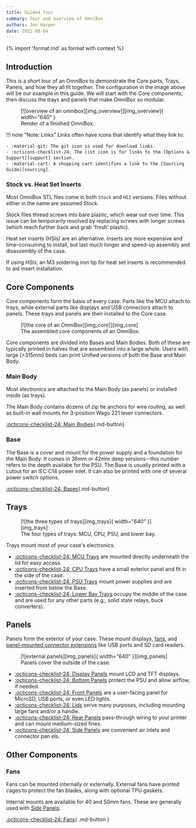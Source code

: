 ```yaml
---
title: Guided Tour
summary: Tour and overview of OmniBox
authors: Jon Harper
date: 2022-08-04
---
```


{% import 'format.md' as format with context %}

## Introduction

This is a short tour of an OmniBox to demonstrate the Core parts, Trays, Panels, and how they all fit together.
The configuration in the image above will be our example in this guide. We will start with the Core components,
then discuss the trays and panels that make OmniBox so modular. 

<figure markdown>
  [![overview of an omnibox][img_overview]][img_overview]{ width="640" }
  <figcaption>Render of a finished OmniBox.</figcaption>
</figure>

!!! note "Note: Links"
    Links often have icons that identify what they link to:

    - :material-git: The git icon is used for download links.
    - :octicons-checklist-24: The list icon is for links to the [Options & Support][support] section.
    - :material-cart: A shopping cart identifies a link to the [Sourcing Guide][sourcing].

### Stock vs. Heat Set Inserts

Most OmniBox STL files come in both `Stock` and `HSI` versions. Files without either in the name are assumed
Stock.

Stock files thread screws into bare plastic, which wear out over time. This issue can be temporarily resolved
by replacing screws with longer screws (which reach further back and grab 'fresh' plastic).

Heat set inserts (HSIs) are an alternative. Inserts are more expensive and time-consuming to install,
but last much longer and speed-up assembly and disassembly of the case.

If using HSIs, an M3 soldering iron tip for heat set inserts is recommended to aid insert installation.

## Core Components

Core components form the basis of every case. Parts like the MCU attach to trays, while external parts
like displays and USB connectors attach to panels. These trays and panels are then installed to the Core case.

<figure markdown>
  [![the core of an OmniBox][img_core]][img_core]
  <figcaption>The assembled core components of an OmniBox.</figcaption>
</figure>

Core components are divided into Bases and Main Bodies. Both of these are typically printed in halves
that are assembled into a large whole. Users with large (>315mm) beds can print Unified versions of
both the Base and Main Body.

### Main Body

Most electronics are attached to the Main Body (as panels) or installed inside (as trays).

The Main Body contains dozens of zip tie anchors for wire routing, as well as built-in wall mounts for 3-position Wago 221
lever connectors.

[:octicons-checklist-24: Main Bodies][main_body]{.md-button}

### Base

The Base is a cover and mount for the power supply and a foundation for the Main Body. It comes in 36mm or 42mm deep
versions--this number refers to the depth availabe for the PSU. The Base is usually printed with a cutout for an
IEC C14 power inlet. It can also be printed with one of several power switch options.

[:octicons-checklist-24: Bases][base]{.md-button}

## Trays

<figure markdown>
  [![the three types of trays][img_trays]{ width="640" }][img_trays]
  <figcaption>The four types of trays: MCU, CPU, PSU, and lower bay.</figcaption>
</figure>

Trays mount most of your case's electronics.

- [:octicons-checklist-24: MCU Trays][mcu] are mounted directly underneath the lid for easy access.
- [:octicons-checklist-24: CPU Trays][cpu] have a small exterior panel and fit in the side of the case.
- [:octicons-checklist-24: PSU Trays][psu] mount power supplies and are inserted from below the Base.
- [:octicons-checklist-24: Lower Bay Trays][lower_bay] occupy the middle of the case and are used for any other parts (e.g., solid state relays, buck converters).

## Panels

Panels form the exterior of your case. These mount displays, [fans][fans], and [panel-mounted connector extensions][panel_mounts] like USB ports and 
SD card readers.

<figure markdown>
  [![external panels][img_panels]{ width="640" }][img_panels]
  <figcaption>Panels cover the outside of the case.</figcaption>
</figure>

- [:octicons-checklist-24: Display Panels][displays] mount LCD and TFT displays.
- [:octicons-checklist-24: Bottom Panels][bottom_panels] protect the PSU and allow airflow, if needed.
- [:octicons-checklist-24: Front Panels][front_panels] are a user-facing panel for MicroSD, USB ports, or even LED lights.
- [:octicons-checklist-24: Lids][lids] serve many purposes, including mounting large fans and/or a handle.
- [:octicons-checklist-24: Rear Panels][rear_panels] pass-through wiring to your printer and can mount medium-sized fines.
- [:octicons-checklist-24: Side Panels][side_panels] are convenient air inlets and connector pan els.

## Other Components

### Fans

Fans can be mounted internally or externally. External fans have printed cages to protect the fan blades, along with optional TPU gaskets.

Internal mounts are available for 40 and 50mm fans. These are generally used with [Side Panels][side_panels].

[:octicons-checklist-24: Fans][fans]{ .md-button }

[panel_mounts]:     support/panel_mounts.md "Supported panel mounts"
[fans]:             support/fans.md         "Supported fans"
[displays]:         support/display.md      "Supported displays"
[mcu]:              support/mcu.md          "Supported MCUs"
[lower_bay]:        support/lower_bay.md    "Supported lower bay parts"
[cpu]:              support/cpu.md          "Supported SBC CPUs"
[psu]:              support/psu.md          "Supported PSUs"
[support]:          support/index.md        "Options & Support Overview"
[front_panels]:     support/front.md        "Front Panel options"
[rear_panels]:      support/rear.md         "Rear Panel options"
[side_panels]:      support/side.md         "Side Panel options"
[lids]:             support/lid.md          "Lid options"
[bottom_panels]:    support/bottom.md       "Bottom Panel options"
[main_body]:        support/main_body.md    "Main Body options"
[base]:             support/base.md         "Base options"
[sourcing]:         sourcing.md             "Sourcing Guide"

[img_overview]: img/components/overview.webp
[img_core]: img/components/core.webp
[img_trays]: img/components/trays.webp
[img_panels]: img/components/panels.webp
[img_crossbar]: img/components/crossbar.webp
[img_main_front]: img/components/main_front.webp
[img_main_rear]: img/components/main_rear.webp
[img_base_front_rocker]: img/components/base_front_rocker.webp
[img_base_front_toggle]: img/components/base_front_toggle.webp
[img_base_rear]: img/components/base_rear.webp
[img_base_unified]: img/components/base_unified.webp
[img_base_extension]: img/components/base_extension.webp
[img_mcu]: img/components/mcu.webp
[img_cpu]: img/components/cpu.webp
[img_lower_bay]: img/components/lower_bay.webp
[img_front_panel]: img/components/front_panel.webp
[img_display]: img/components/display.webp
[img_lid]: img/components/lid.webp
[img_side]: img/components/side.webp
[img_rear]: img/components/rear.webp
[img_bottom]: img/components/bottom.webp
[img_fans]: img/components/fans.webp
[img_psu]: img/components/psu.webp
[img_rear_none]: img/components/rear_none.webp
[img_rear_quad]: img/components/rear_quad.webp
[img_rocker_switch]: img/components/switch_rocker.webp
[img_toggle_switch]: img/components/switch_toggle.webp
[img_iec]: img/components/iec.webp